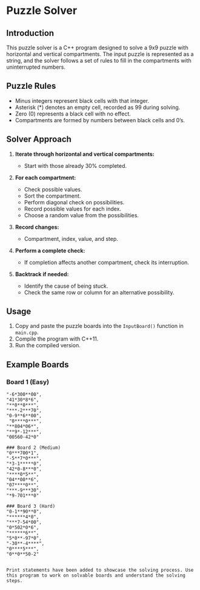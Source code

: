 # Puzzle Solver

## Introduction

This puzzle solver is a C++ program designed to solve a 9x9 puzzle with horizontal and vertical compartments. The input puzzle is represented as a string, and the solver follows a set of rules to fill in the compartments with uninterrupted numbers.

## Puzzle Rules

- Minus integers represent black cells with that integer.
- Asterisk (*) denotes an empty cell, recorded as 99 during solving.
- Zero (0) represents a black cell with no effect.
- Compartments are formed by numbers between black cells and 0’s.

## Solver Approach

1. **Iterate through horizontal and vertical compartments:**
   - Start with those already 30% completed.

2. **For each compartment:**
   - Check possible values.
   - Sort the compartment.
   - Perform diagonal check on possibilities.
   - Record possible values for each index.
   - Choose a random value from the possibilities.

3. **Record changes:**
   - Compartment, index, value, and step.

4. **Perform a complete check:**
   - If completion affects another compartment, check its interruption.

5. **Backtrack if needed:**
   - Identify the cause of being stuck.
   - Check the same row or column for an alternative possibility.

## Usage

1. Copy and paste the puzzle boards into the `InputBoard()` function in `main.cpp`.
2. Compile the program with C++11.
3. Run the compiled version.

## Example Boards

### Board 1 (Easy)

```plaintext
"-6*300**00",
"41*30*8*6",
"**0**0***",
"***-2***70",
"0-9**6**00",
 "0****0***",
"**804*06*",
"**9*-12***",
"00560-42*0"

### Board 2 (Medium)
"0***700*1",
"-5**7*0***",
"*3-1*****0",
"42*0-8***0",
"****0*5**",
"04**00**6",
"07****0**",
"***-9***30",
"*9-701***0"

### Board 3 (Hard)
"0-1**90**0",
"******4*0",
"***7-54*00",
"0*502*0*6",
"******6**",
"5*0**-97*0",
"-30**-4****",
"0****5***",
"0**0**50-2"


Print statements have been added to showcase the solving process. Use this program to work on solvable boards and understand the solving steps.
